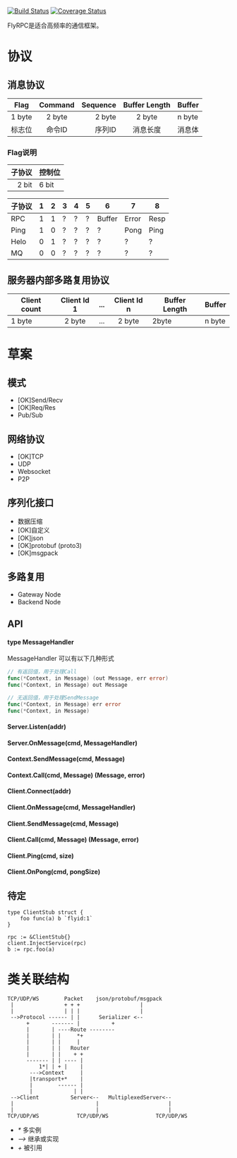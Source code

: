 
[![Build Status](https://travis-ci.org/flyrpc/flyrpc.svg?branch=master)](https://travis-ci.org/flyrpc/flyrpc)
[![Coverage Status](https://coveralls.io/repos/flyrpc/flyrpc/badge.svg?branch=master)](https://coveralls.io/r/flyrpc/flyrpc?branch=master)


FlyRPC是适合高频率的通信框架。

# 协议

## 消息协议

| Flag   | Command   | Sequence  | Buffer Length | Buffer |
| ------ |:---------:| ---------:|:-------------:| ------ |
| 1 byte | 2 byte    | 2 byte    | 2 byte        | n byte |
| 标志位 | 命令ID    | 序列ID    | 消息长度      | 消息体 |

### Flag说明

| 子协议 | 控制位 |
| -----: | ------ |
| 2 bit  | 6 bit  |

| 子协议 | 1 | 2 | 3 | 4 | 5 | 6 | 7 | 8 |
| ------ |---|---|---|---|---|---|---|---|
| RPC    | 1 | 1 | ? | ? | ? | Buffer | Error | Resp |
| Ping   | 1 | 0 | ? | ? | ? | ? | Pong | Ping |
| Helo   | 0 | 1 | ? | ? | ? | ? | ? | ? |
| MQ     | 0 | 0 | ? | ? | ? | ? | ? | ? |

## 服务器内部多路复用协议

| Client count  | Client Id 1   | ...  | Client Id n | Buffer Length | Buffer |
| ------------- |:-------------:| ----:|:-----------:| ------------- | ------ |
| 1 byte        | 2 byte        | ...  | 2 byte      | 2byte         | n byte |

# 草案
## 模式
* [OK]Send/Recv
* [OK]Req/Res
* Pub/Sub

## 网络协议 
* [OK]TCP
* UDP
* Websocket
* P2P

## 序列化接口 
* 数据压缩
* [OK]自定义
* [OK]json
* [OK]protobuf (proto3)
* [OK]msgpack

## 多路复用
* Gateway Node
* Backend Node

## API

#### type MessageHandler
MessageHandler 可以有以下几种形式

```go
// 有返回值，用于处理Call
func(*Context, in Message) (out Message, err error)
func(*Context, in Message) out Message

// 无返回值，用于处理SendMessage
func(*Context, in Message) err error
func(*Context, in Message)
```

#### Server.Listen(addr)

#### Server.OnMessage(cmd, MessageHandler)

#### Context.SendMessage(cmd, Message)

#### Context.Call(cmd, Message) (Message, error)

#### Client.Connect(addr)

#### Client.OnMessage(cmd, MessageHandler)

#### Client.SendMessage(cmd, Message)

#### Client.Call(cmd, Message) (Message, error)

#### Client.Ping(cmd, size)

#### Client.OnPong(cmd, pongSize)

## 待定
```
type ClientStub struct {
    foo func(a) b `flyid:1`
}

rpc := &ClientStub{}
client.InjectService(rpc)
b := rpc.foo(a)
```

# 类关联结构
```
TCP/UDP/WS        Packet    json/protobuf/msgpack
 |                + + +                   |
 |                | | |                   |
 -->Protocol ------ | |      Serializer <--
      +       ------- |          +
      |       | ----Route --------
      |       | |     *+
      |       | |     |
      |       | |   Router
      |       | |    + +
      ------- | | ---- |
          1*| | + |    |
       --->Context     |
       |transport+*    |
       |        ------ |
       |             | |
 -->Client          Server<--   MultiplexedServer<--
 |                          |                      |
 |                          |                      |
TCP/UDP/WS            TCP/UDP/WS               TCP/UDP/WS
```
* _\*_ 多实例
* _-->_ 继承或实现
* _\+_  被引用

